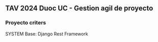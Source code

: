## TAV 2024 Duoc UC - Gestion agil  de proyecto

### Proyecto criters



SYSTEM Base: Django Rest Framework  
